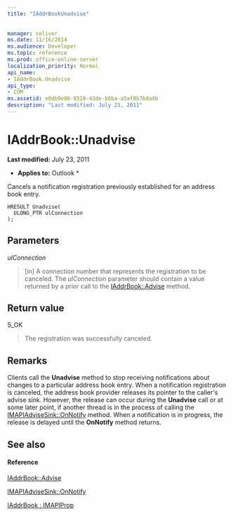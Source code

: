 ```yaml
---
title: "IAddrBookUnadvise"
 
 
manager: soliver
ms.date: 11/16/2014
ms.audience: Developer
ms.topic: reference
ms.prod: office-online-server
localization_priority: Normal
api_name:
- IAddrBook.Unadvise
api_type:
- COM
ms.assetid: e0db9e86-9528-43de-b8ba-a5af8b7bda4b
description: "Last modified: July 23, 2011"
---
```


# IAddrBook::Unadvise

 **Last modified:** July 23, 2011 
  
 * **Applies to:** Outlook * 
  
Cancels a notification registration previously established for an address book entry.
  
```
HRESULT Unadvise(
  ULONG_PTR ulConnection
);
```

## Parameters

 _ulConnection_
  
> [in] A connection number that represents the registration to be canceled. The  _ulConnection_ parameter should contain a value returned by a prior call to the [IAddrBook::Advise](iaddrbook-advise.md) method. 
    
## Return value

S_OK 
  
> The registration was successfully canceled.
    
## Remarks

Clients call the **Unadvise** method to stop receiving notifications about changes to a particular address book entry. When a notification registration is canceled, the address book provider releases its pointer to the caller's advise sink. However, the release can occur during the **Unadvise** call or at some later point, if another thread is in the process of calling the [IMAPIAdviseSink::OnNotify](imapiadvisesink-onnotify.md) method. When a notification is in progress, the release is delayed until the **OnNotify** method returns. 
  
## See also

#### Reference

[IAddrBook::Advise](iaddrbook-advise.md)
  
[IMAPIAdviseSink::OnNotify](imapiadvisesink-onnotify.md)
  
[IAddrBook : IMAPIProp](iaddrbookimapiprop.md)

